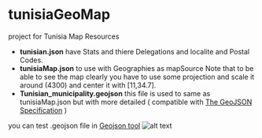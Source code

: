 
# tunisiaGeoMap
project for Tunisia Map Resources 

- **tunisian.json** have Stats and thiere Delegations and localite and Postal Codes.
- **tunisiaMap.json** to use with Geographies as mapSource Note that to be able to see the map clearly you have to use some projection and scale it around (4300) and center it with [11,34.7].
- **Tunisian_municipality.geojson** this file is used to same as tunisiaMap.json but with more detailed ( compatible with [The GeoJSON Specification](https://geojson.org/) )

you can test .geojson file in [Geojson tool](https://geojson.tools/)
![alt text](assets/Isolated.png "Title")
